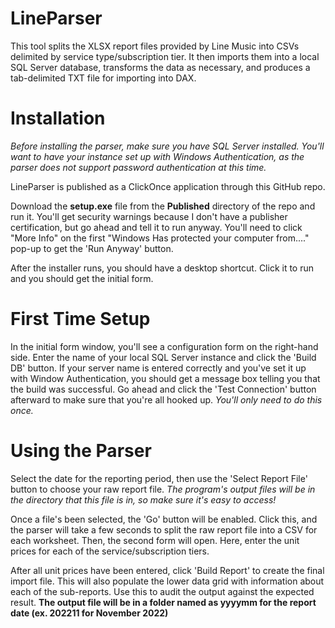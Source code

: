 # LineParser

This tool splits the XLSX report files provided by Line Music into CSVs delimited by service type/subscription tier.
It then imports them into a local SQL Server database, transforms the data as necessary, and produces a tab-delimited
TXT file for importing into DAX.

# Installation

*Before installing the parser, make sure you have SQL Server installed. You'll want to have your instance set up with
Windows Authentication, as the parser does not support password authentication at this time.*

LineParser is published as a ClickOnce application through this GitHub repo.

Download the **setup.exe** file from the **Published** directory of the repo and run it. You'll get security warnings because
I don't have a publisher certification, but go ahead and tell it to run anyway. You'll need to click "More Info" on the
first "Windows Has protected your computer from...." pop-up to get the 'Run Anyway' button.

After the installer runs, you should have a desktop shortcut. Click it to run and you should get the initial form.

# First Time Setup

In the initial form window, you'll see a configuration form on the right-hand side. Enter the name of your local SQL Server
instance and click the 'Build DB' button. If your server name is entered correctly and you've set it up with Window Authentication,
you should get a message box telling you that the build was successful. Go ahead and click the 'Test Connection' button afterward
to make sure that you're all hooked up. *You'll only need to do this once.*

# Using the Parser

Select the date for the reporting period, then use the 'Select Report File' button to choose your raw report file.
*The program's output files will be in the directory that this file is in, so make sure it's easy to access!*

Once a file's been selected, the 'Go' button will be enabled. Click this, and the parser will take a few seconds to
split the raw report file into a CSV for each worksheet. Then, the second form will open. Here, enter the unit prices
for each of the service/subscription tiers. 

After all unit prices have been entered, click 'Build Report' to create the final import file. This will also populate the
lower data grid with information about each of the sub-reports. Use this to audit the output against the expected result.
**The output file will be in a folder named as yyyymm for the report date (ex. 202211 for November 2022)**
